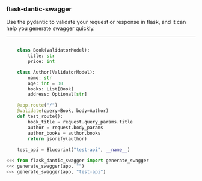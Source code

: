 ### flask-dantic-swagger

Use the pydantic to validate your request or response in flask,
and it can help you generate swagger quickly.

------------------
``` test/app.py

    class Book(ValidatorModel):
        title: str
        price: int

    class Author(ValidatorModel):
        name: str
        age: int = 30
        books: List[Book]
        address: Optional[str]

    @app.route("/")
    @validate(query=Book, body=Author)
    def test_route():
        book_title = request.query_params.title
        author = request.body_params
        author_books = author.books
        return jsonify(author)
    
    test_api = Blueprint("test-api", __name__)

<<< from flask_dantic_swagger import generate_swagger
<<< generate_swagger(app, "")
<<< generate_swagger(app, "test-api") 
```

